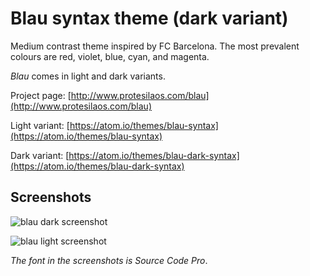 # Blau syntax theme (dark variant)

Medium contrast theme inspired by FC Barcelona. The most prevalent colours are red, violet, blue, cyan, and magenta.

*Blau* comes in light and dark variants.

Project page: [http://www.protesilaos.com/blau](http://www.protesilaos.com/blau)

Light variant: [https://atom.io/themes/blau-syntax](https://atom.io/themes/blau-syntax)

Dark variant: [https://atom.io/themes/blau-dark-syntax](https://atom.io/themes/blau-dark-syntax)

## Screenshots

![blau dark screenshot](https://raw.githubusercontent.com/protesilaos/prot16/master/blau/img/blau_dark_sample.png)

![blau light screenshot](https://raw.githubusercontent.com/protesilaos/prot16/master/blau/img/blau_light_sample.png)

*The font in the screenshots is Source Code Pro*.

